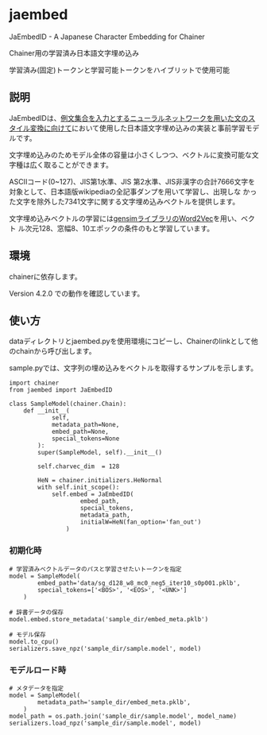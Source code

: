 # jaembed
JaEmbedID - A Japanese Character Embedding for Chainer

Chainer用の学習済み日本語文字埋め込み

学習済み(固定)トークンと学習可能トークンをハイブリットで使用可能


## 説明

JaEmbedIDは、[例文集合を入力とするニューラルネットワークを用いた文のスタイル変換に向けて](https://jsai-slud.github.io/sig-slud/)において使用した日本語文字埋め込みの実装と事前学習モデルです。

文字埋め込みのためモデル全体の容量は小さくしつつ、ベクトルに変換可能な文字種は広く取ることができます。

ASCIIコード(0~127)、JIS第1水準、JIS 第2水準、JIS非漢字の合計7666文字を対象として、日本語版wikipediaの全記事ダンプを用いて学習し、出現しな
かった文字を除外した7341文字に関する文字埋め込みベクトルを提供します。

文字埋め込みベクトルの学習には[gensimライブラリのWord2Vec](https://radimrehurek.com/gensim/models/word2vec.html)を用い、ベクト
ル次元128、窓幅8、10エポックの条件のもと学習しています。


## 環境

chainerに依存します。

Version 4.2.0 での動作を確認しています。


## 使い方

dataディレクトリとjaembed.pyを使用環境にコピーし、Chainerのlinkとして他のchainから呼び出します。

sample.pyでは、文字列の埋め込みをベクトルを取得するサンプルを示します。

```:python
import chainer
from jaembed import JaEmbedID

class SampleModel(chainer.Chain):
    def __init__(
            self, 
            metadata_path=None, 
            embed_path=None, 
            special_tokens=None
        ):
        super(SampleModel, self).__init__()
        
        self.charvec_dim  = 128
        
        HeN = chainer.initializers.HeNormal
        with self.init_scope():
            self.embed = JaEmbedID(
                    embed_path, 
                    special_tokens, 
                    metadata_path,
                    initialW=HeN(fan_option='fan_out')
                )
```

### 初期化時


```:python
# 学習済みベクトルデータのパスと学習させたいトークンを指定
model = SampleModel(
        embed_path='data/sg_d128_w8_mc0_neg5_iter10_s0p001.pklb',
        special_tokens=['<BOS>', '<EOS>', '<UNK>']
    )

# 辞書データの保存
model.embed.store_metadata('sample_dir/embed_meta.pklb')

# モデル保存
model.to_cpu()
serializers.save_npz('sample_dir/sample.model', model)
```

### モデルロード時

```:python
# メタデータを指定
model = SampleModel(
        metadata_path='sample_dir/embed_meta.pklb',
    )
model_path = os.path.join('sample_dir/sample.model', model_name)
serializers.load_npz('sample_dir/sample.model', model)
```
